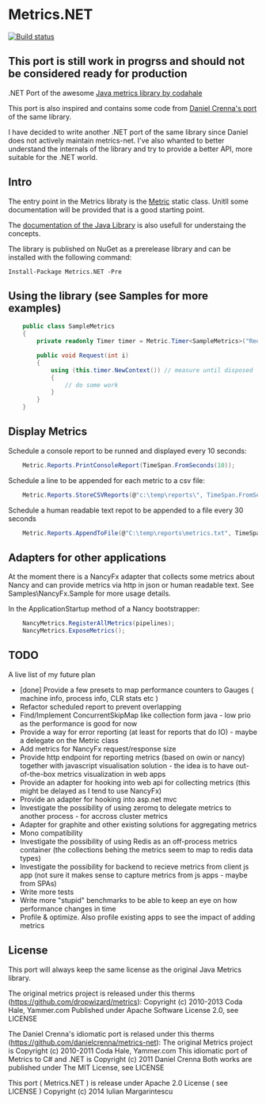 Metrics.NET
===========

[![Build status](https://ci.appveyor.com/api/projects/status/m6ng7uml4wqm3ni2)](https://ci.appveyor.com/project/etishor/metrics-net)

This port is still work in progrss and should not be considered ready for production
------------------------------------------------------------------------------------


.NET Port of the awesome [Java metrics library by codahale](https://github.com/dropwizard/metrics)

This port is also inspired and contains some code from [Daniel Crenna's port](https://github.com/danielcrenna/metrics-net) of the same library.

I have decided to write another .NET port of the same library since Daniel does not actively maintain metrics-net. 
I've also whanted to better understand the internals of the library and try to provide a better API, more suitable for the .NET world.

Intro
-----

The entry point in the Metrics libraty is the [Metric](https://github.com/etishor/Metrics.NET/blob/master/Src/Metrics/Metric.cs) static class. 
Unitll some documentation will be provided that is a good starting point.

The [documentation of the Java Library](http://metrics.codahale.com/manual/core/) is also usefull for understaing the concepts.

The library is published on NuGet as a prerelease library and can be installed with the following command:

    Install-Package Metrics.NET -Pre

Using the library (see Samples for more examples)
-------------------------------------------------

```csharp
    public class SampleMetrics
    {
        private readonly Timer timer = Metric.Timer<SampleMetrics>("Requests", SamplingType.FavourRecent, Unit.Requests);

        public void Request(int i)
        {
            using (this.timer.NewContext()) // measure until disposed
            {
                // do some work
            }
        }
    }
```
Display Metrics
---------------

Schedule a console report to be runned and displayed every 10 seconds:

```csharp
    Metric.Reports.PrintConsoleReport(TimeSpan.FromSeconds(10));
```

Schedule a line to be appended for each metric to a csv file:

```csharp
    Metric.Reports.StoreCSVReports(@"c:\temp\reports\", TimeSpan.FromSeconds(30));
```

Schedule a human readable text repot to be appended to a file every 30 seconds

```csharp
    Metric.Reports.AppendToFile(@"C:\temp\reports\metrics.txt", TimeSpan.FromSeconds(30));
```

Adapters for other applications
-------------------------------

At the moment there is a NancyFx adapter that collects some metrics about Nancy and can provide metrics via http in json or human readable text. See Samples\NancyFx.Sample for more usage details. 

In the ApplicationStartup method of a Nancy bootstrapper:

```csharp
    NancyMetrics.RegisterAllMetrics(pipelines);
    NancyMetrics.ExposeMetrics();
```

TODO
----
A live list of my future plan

* [done] Provide a few presets to map performance counters to Gauges ( machine info, process info, CLR stats etc )
* Refactor scheduled report to prevent overlapping
* Find/Implement ConcurrentSkipMap like collection form java - low prio as the performance is good for now
* Provide a way for error reporting (at least for reports that do IO) - maybe a delegate on the Metric class
* Add metrics for NancyFx request/response size
* Provide http endpoint for reporting metrics (based on owin or nancy) together with javascript visualisation solution - the idea is to have out-of-the-box metrics visualization in web apps
* Provide an adapter for hooking into web api for collecting metrics (this might be delayed as I tend to use NancyFx)
* Provide an adapter for hooking into asp.net mvc
* Investigate the possibility of using zeromq to delegate metrics to another process - for accross cluster metrics
* Adapter for graphite and other existing solutions for aggregating metrics
* Mono compatibility
* Investigate the possibility of using Redis as an off-process metrics container (the collections behing the metrics seem to map to redis data types)
* Investigate the possibility for backend to recieve metrics from client js app (not sure it makes sense to capture metrics from js apps - maybe from SPAs)
* Write more tests
* Write more "stupid" benchmarks to be able to keep an eye on how performance changes in time
* Profile & optimize. Also profile existing apps to see the impact of adding metrics

License
-------

This port will always keep the same license as the original Java Metrics library.

The original metrics project is released under this therms (https://github.com/dropwizard/metrics):
Copyright (c) 2010-2013 Coda Hale, Yammer.com
Published under Apache Software License 2.0, see LICENSE

The Daniel Crenna's idiomatic port is relased under this therms (https://github.com/danielcrenna/metrics-net):
The original Metrics project is Copyright (c) 2010-2011 Coda Hale, Yammer.com
This idiomatic port of Metrics to C# and .NET is Copyright (c) 2011 Daniel Crenna
Both works are published under The MIT License, see LICENSE

This port ( Metrics.NET ) is release under Apache 2.0 License ( see LICENSE ) 
Copyright (c) 2014 Iulian Margarintescu

